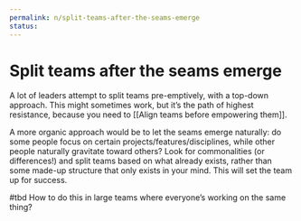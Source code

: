 ```yaml
---
permalink: n/split-teams-after-the-seams-emerge
status: 
---
```

# Split teams after the seams emerge

A lot of leaders attempt to split teams pre-emptively, with a top-down approach. This might sometimes work, but it’s the path of highest resistance, because you need to [[Align teams before empowering them]].

A more organic approach would be to let the seams emerge naturally: do some people focus on certain projects/features/disciplines, while other people naturally gravitate toward others? Look for commonalities (or differences!) and split teams based on what already exists, rather than some made-up structure that only exists in your mind. This will set the team up for success.

#tbd How to do this in large teams where everyone’s working on the same thing?
